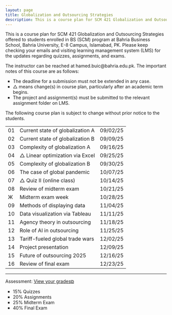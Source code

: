 ```yaml
---
layout: page
title: Globalization and Outsourcing Strategies
description: This is a course plan for SCM 421 Globalization and Outsourcing Strategies.
---
```

This is a course plan for SCM 421 Globalization and Outsourcing Strategies offered to students enrolled in BS (SCM) program at Bahria Business School, Bahria University, E-8 Campus, Islamabad, PK. Please keep checking your emails and visiting learning management system (LMS) for the updates regarding quizzes, assignments, and exams.
<p>The instructor can be reached at hamed.buic@bahria.edu.pk. The important notes of this course are as follows:</p>

<ul style="list-style-type:square;">
  <li>The deadline for a submission must not be extended in any case.</li>
  <li>△ means change(s) in course plan, particularly after an academic term begins.</li>
  <li>The project and assignment(s) must be submitted to the relevant assignment folder on LMS.</li>
 </ul>

The following course plan is subject to change without prior notice to the students.

<table>
  <tr>
    <td>01</td>
    <td>Current state of globalization A</td>
    <td>09/02/25</td>
  </tr>
  <tr>
    <td>02</td>
    <td>Current state of globalization B</td>
    <td>09/09/25</td>
  </tr>
  <tr>
    <td>03</td>
    <td>Complexity of globalization A</td>
    <td>09/16/25</td>
  </tr>
  <tr>
    <td>04</td>
    <td>△ Linear optimization via Excel</td>
    <td>09/25/25</td>
  </tr>
  <tr>
    <td>05</td>
    <td>Complexity of globalization B</td>
    <td>09/30/25</td>
  </tr>
  <tr>
    <td>06</td>
    <td>The case of global pandemic</td>
    <td>10/07/25</td>
  </tr>
  <tr>
    <td>07</td>
    <td>△ Quiz II (online class)</td>
    <td>10/14/25</td>
  </tr>
  <tr>
    <td>08</td>
    <td>Review of midterm exam</td>
    <td>10/21/25</td>
  </tr>
  <tr>
    <td>Ж</td>
    <td>Midterm exam week</td>
    <td>10/28/25</td>
  </tr>
  <tr>
    <td>09</td>
    <td>Methods of displaying data</td>
    <td>11/04/25</td>
  </tr>
  <tr>
    <td>10</td>
    <td>Data visualization via Tableau</td>
    <td>11/11/25</td>
  </tr>
  <tr>
    <td>11</td>
    <td>Agency theory in outsourcing</td>
    <td>11/18/25</td>
  </tr>
  <tr>
    <td>12</td>
    <td>Role of AI in outsourcing</td>
    <td>11/25/25</td>
  </tr>
  <tr>
    <td>13</td>
    <td>Tariff-fueled global trade wars</td>
    <td>12/02/25</td>
  </tr>
  <tr>
    <td>14</td>
    <td>Project presentation</td>
    <td>12/09/25</td>
  </tr>
  <tr>
    <td>15</td>
    <td>Future of outsourcing 2025</td>
    <td>12/16/25</td>
  </tr>
  <tr>
    <td>16</td>
    <td>Review of final exam</td>
    <td>12/23/25</td>
  </tr>
</table>

<hr class="solid">

Assessment: <a href="https://drive.google.com/file/d/1GwiqLWv2EaGYdfOOXwLva7LUXm1qGiR9" target="_blank" rel="noopener noreferrer">View your grades&#x29c9;</a>
  <ul style="list-style-type:square;">
   <li>15% Quizzes</li>
   <li>20% Assignments</li>
   <li>25% Midterm Exam</li>
   <li>40% Final Exam</li>
  </ul>
